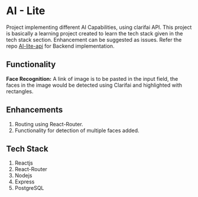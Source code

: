# AI - Lite
Project implementing different AI Capabilities, using clarifai API.
This project is basically a learning project created to learn the tech stack given in the tech stack section.
Enhancement can be suggested as issues. Refer the repo [AI-lite-api](https://github.com/arkeo01/AI-lite-api) for Backend implementation.

## Functionality
**Face Recognition:** A link of image is to be pasted in the input field, the faces in the image would be detected using Clarifai and highlighted with rectangles.

## Enhancements
1. Routing using React-Router.
2. Functionality for detection of multiple faces added.

## Tech Stack
1. Reactjs
2. React-Router
3. Nodejs
4. Express
5. PostgreSQL
